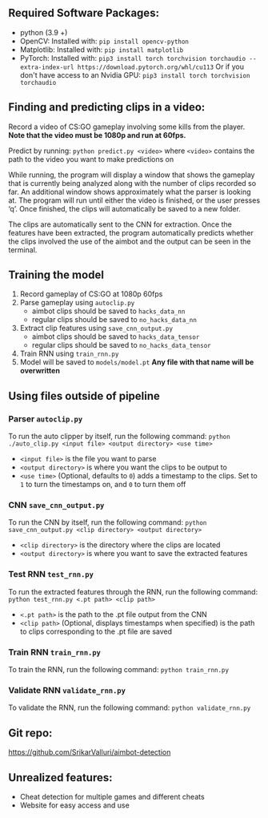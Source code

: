 ## Required Software Packages:
- python (3.9 +) 
- OpenCV:
Installed with: `pip install opencv-python`
- Matplotlib:
Installed with: `pip install matplotlib`
- PyTorch:
Installed with: `pip3 install torch torchvision torchaudio --extra-index-url https://download.pytorch.org/whl/cu113`
Or if you don't have access to an Nvidia GPU: `pip3 install torch torchvision torchaudio`


## Finding and predicting clips in a video:

Record a video of CS:GO gameplay involving some kills from the player. 
**Note that the video must be 1080p and run at 60fps.**

Predict by running: `python predict.py <video>` where `<video>` contains the path to the video you want to make predictions on

While running, the program will display a window that shows the gameplay that is currently being analyzed along with the number of clips recorded so far. An additional window shows approximately what the parser is looking at. The program will run until either the video is finished, or the user presses ‘q’. Once finished, the clips will automatically be saved to a new folder.

The clips are automatically sent to the CNN for extraction. Once the features have been extracted, the program automatically predicts whether the clips involved the use of the aimbot and the output can be seen in the terminal. 

## Training the model
1. Record gameplay of CS:GO at 1080p 60fps
2. Parse gameplay using `autoclip.py` 
	- aimbot clips should be saved to `hacks_data_nn`
	- regular clips should be saved to `no_hacks_data_nn`
3. Extract clip features using `save_cnn_output.py`
	- aimbot clips should be saved to `hacks_data_tensor`
	- regular clips should be saved to `no_hacks_data_tensor`
4. Train RNN using `train_rnn.py`
5. Model will be saved to `models/model.pt` **Any file with that name will be overwritten**


## Using files outside of pipeline
### Parser `autoclip.py`
To run the auto clipper by itself, run the following command: `python ./auto_clip.py <input file> <output directory> <use time>`
- `<input file>` is the file you want to parse
- `<output directory>` is where you want the clips to be output to
- `<use time>` (Optional, defaults to `0`)  adds a timestamp to the clips. Set to `1` to turn the timestamps on, and `0` to turn them off

### CNN `save_cnn_output.py`
To run the CNN by itself, run the following command: `python save_cnn_output.py <clip directory> <output directory>`
- `<clip directory>` is the directory where the clips are located
- `<output directory>` is where you want to save the extracted features 

### Test RNN `test_rnn.py`
To run the extracted features through the RNN, run the following command: `python test_rnn.py <.pt path> <clip path>`
- `<.pt path>` is the path to the .pt file output from the CNN
- `<clip path>` (Optional, displays timestamps when specified) is the path to clips corresponding to the .pt file are saved

### Train RNN `train_rnn.py`
To train the RNN, run the following command: `python train_rnn.py`

### Validate RNN `validate_rnn.py`
To validate the RNN, run the following command: `python validate_rnn.py`

## Git repo:

https://github.com/SrikarValluri/aimbot-detection

## Unrealized features:
- Cheat detection for multiple games and different cheats
- Website for easy access and use
